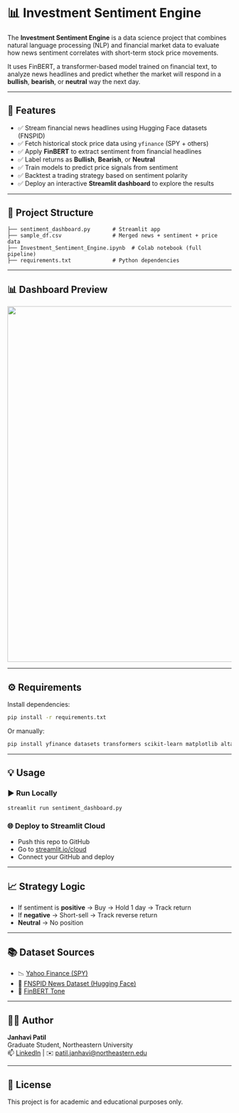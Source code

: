 
# 📊 Investment Sentiment Engine

The **Investment Sentiment Engine** is a data science project that combines natural language processing (NLP) and financial market data to evaluate how news sentiment correlates with short-term stock price movements.

It uses FinBERT, a transformer-based model trained on financial text, to analyze news headlines and predict whether the market will respond in a **bullish**, **bearish**, or **neutral** way the next day.

---

## 🚀 Features

- ✅ Stream financial news headlines using Hugging Face datasets (FNSPID)
- ✅ Fetch historical stock price data using `yfinance` (SPY + others)
- ✅ Apply **FinBERT** to extract sentiment from financial headlines
- ✅ Label returns as **Bullish**, **Bearish**, or **Neutral**
- ✅ Train models to predict price signals from sentiment
- ✅ Backtest a trading strategy based on sentiment polarity
- ✅ Deploy an interactive **Streamlit dashboard** to explore the results

---

## 📁 Project Structure

```
├── sentiment_dashboard.py       # Streamlit app
├── sample_df.csv                # Merged news + sentiment + price data
├── Investment_Sentiment_Engine.ipynb  # Colab notebook (full pipeline)
├── requirements.txt             # Python dependencies
```

---

## 📊 Dashboard Preview

<img src="https://raw.githubusercontent.com/your-username/sentiment-app/main/dashboard_preview.png" width="800"/>

---

## ⚙️ Requirements

Install dependencies:

```bash
pip install -r requirements.txt
```

Or manually:

```bash
pip install yfinance datasets transformers scikit-learn matplotlib altair streamlit
```

---

## 💡 Usage

### ▶️ Run Locally
```bash
streamlit run sentiment_dashboard.py
```

### 🌐 Deploy to Streamlit Cloud
- Push this repo to GitHub
- Go to [streamlit.io/cloud](https://streamlit.io/cloud)
- Connect your GitHub and deploy

---

## 📈 Strategy Logic

- If sentiment is **positive** → Buy → Hold 1 day → Track return
- If **negative** → Short-sell → Track reverse return
- **Neutral** → No position

---

## 📚 Dataset Sources

- 📉 [Yahoo Finance (SPY)](https://finance.yahoo.com/quote/SPY)
- 📰 [FNSPID News Dataset (Hugging Face)](https://huggingface.co/datasets/Zihan1004/FNSPID)
- 🧠 [FinBERT Tone](https://huggingface.co/yiyanghkust/finbert-tone)

---

## 👩‍💻 Author

**Janhavi Patil**  
Graduate Student, Northeastern University  
📫 [LinkedIn](https://linkedin.com/in/janhavipatil) | ✉️ patil.janhavi@northeastern.edu

---

## 📌 License

This project is for academic and educational purposes only.
